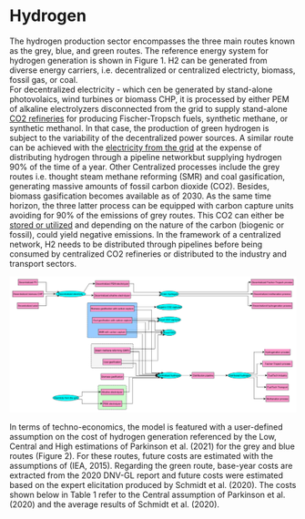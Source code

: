 # Hydrogen

The hydrogen production sector encompasses the three main routes known as the grey, blue, and green routes. The reference energy system for hydrogen generation is shown in Figure 1. H2 can be generated from diverse energy carriers, i.e. decentralized or centralized electricty, biomass, fossil gas, or coal.  
For decentralized electricity - which cen be generated by stand-alone photovolaics, wind turbines or biomass CHP, it is processed by either PEM of alkaline electrolyzers disconnected from the grid to supply stand-alone [CO2 refineries](synthetic-fuels.md) for producing Fischer-Tropsch fuels, synthetic methane, or synthetic methanol. In that case, the production of green hydrogen is subject to the variability of the decentralized power sources.
A similar route can be achieved with the [electricity from the grid](power-sector.md) at the expense of distributing hydrogen through a pipeline networkbut supplying hydrogen 90% of the time of a year. 
Other Centralized processes include the grey routes i.e. thought steam methane reforming (SMR) and coal gasification, generating massive amounts of fossil carbon dioxide (CO2). Besides, biomass gasification becomes available as of 2030. As the same time horizon, the three latter process can be equipped with carbon capture units avoiding for 90% of the emissions of grey routes. This CO2 can either be [stored or utilized](CO2-accounting.md) and depending on the nature of the carbon (biogenic or fossil), could yield negative emissions. In the framework of a centralized network, H2 needs to be distributed through pipelines before being consumed by centralized CO2 refineries or distributed to the industry and transport sectors.

![](H2.png)

In terms of techno-economics, the model is featured with a user-defined assumption on the cost of hydrogen generation referenced by the Low, Central and High estimations of Parkinson et al. (2021) for the grey and blue routes (Figure 2). For these routes, future costs are estimated with the assumptions of (IEA, 2015). Regarding the green route, base-year costs are extracted from the 2020 DNV-GL report and future costs were estimated based on the expert elicitation produced by Schmidt et al. (2020). The costs shown below in Table 1 refer to the Central assumption of Parkinson et al. (2020) and the average results of Schmidt et al. (2020).


